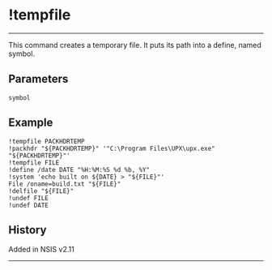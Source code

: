 # !tempfile

---

This command creates a temporary file. It puts its path into a define, named symbol.

## Parameters

    symbol

## Example

	!tempfile PACKHDRTEMP
	!packhdr "${PACKHDRTEMP}" '"C:\Program Files\UPX\upx.exe" "${PACKHDRTEMP}"'
	!tempfile FILE
	!define /date DATE "%H:%M:%S %d %b, %Y"
	!system 'echo built on ${DATE} > "${FILE}"'
	File /oname=build.txt "${FILE}"
	!delfile "${FILE}"
	!undef FILE
	!undef DATE

## History

Added in NSIS v2.11

---
